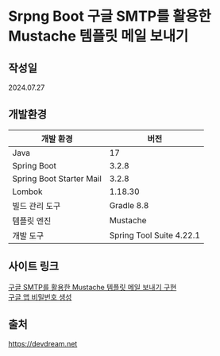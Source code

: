 <h1>Srpng Boot 구글 SMTP를 활용한 Mustache 템플릿 메일 보내기 </h1>
<h2>작성일</h2>
2024.07.27
<h2>개발환경</h2>
<table class="table" style="width:420px">
    <thead>
        <tr>
            <th>개발 환경</th>
            <th>버전</th>
        </tr>
    </thead>
    <tbody class="table-border-bottom-0">
        <tr>
            <td>Java</td>
            <td>17</td>
        </tr>
        <tr>
            <td>Spring Boot</td>
            <td>3.2.8</td>
        </tr>
        <tr>
            <td>Spring Boot Starter Mail</td>
            <td>3.2.8</td>
        </tr>
        <tr>
            <td>Lombok</td>
            <td>1.18.30</td>
        </tr>
        <tr>
            <td>빌드 관리 도구</td>
            <td>Gradle 8.8</td>
        </tr>
        <tr>
            <td>템플릿 엔진</td>
            <td>Mustache</td>
        </tr>
        <tr>
            <td>개발 도구</td>
            <td>Spring Tool Suite 4.22.1</td>
        </tr>
    </tbody>
</table>
<h2>사이트 링크</h2>
<a href="https://devdream.net/board/19" target="_blank">구글 SMTP를 활용한 Mustache 템플릿 메일 보내기 구현</a><br>
<a href="https://devdream.net/board/18" target="_blank">구글 앱 비밀번호 생성</a><br>
<h2>출처</h2>
<a href="https://devdream.net" target="_blank">https://devdream.net</a>
